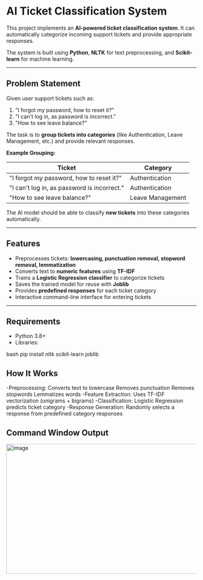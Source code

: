 # AI Ticket Classification System

This project implements an **AI-powered ticket classification system**. It can automatically categorize incoming support tickets and provide appropriate responses.  

The system is built using **Python**, **NLTK** for text preprocessing, and **Scikit-learn** for machine learning.

---

## **Problem Statement**

Given user support tickets such as:

1. "I forgot my password, how to reset it?"
2. "I can't log in, as password is incorrect."
3. "How to see leave balance?"

The task is to **group tickets into categories** (like Authentication, Leave Management, etc.) and provide relevant responses.  

**Example Grouping:**

| Ticket | Category |
|--------|----------|
| "I forgot my password, how to reset it?" | Authentication |
| "I can't log in, as password is incorrect." | Authentication |
| "How to see leave balance?" | Leave Management |

The AI model should be able to classify **new tickets** into these categories automatically.

---

## **Features**

- Preprocesses tickets: **lowercasing, punctuation removal, stopword removal, lemmatization**
- Converts text to **numeric features** using **TF-IDF**
- Trains a **Logistic Regression classifier** to categorize tickets
- Saves the trained model for reuse with **Joblib**
- Provides **predefined responses** for each ticket category
- Interactive command-line interface for entering tickets

---

## **Requirements**

- Python 3.8+
- Libraries:

bash
pip install nltk scikit-learn joblib
## **How It Works**
-Preprocessing:
Converts text to lowercase
Removes punctuation
Removes stopwords
Lemmatizes words
-Feature Extraction:
Uses TF-IDF vectorization (unigrams + bigrams)
-Classification:
Logistic Regression predicts ticket category
-Response Generation:
Randomly selects a response from predefined category responses
## **Command Window Output**
<img width="591" height="343" alt="image" src="https://github.com/user-attachments/assets/0346aa32-2157-42f5-a7b7-8cef603980d2" />

